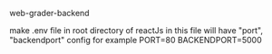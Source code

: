 web-grader-backend

make .env file in root directory of reactJs in this file will have "port", "backendport" config for example
PORT=80
BACKENDPORT=5000

